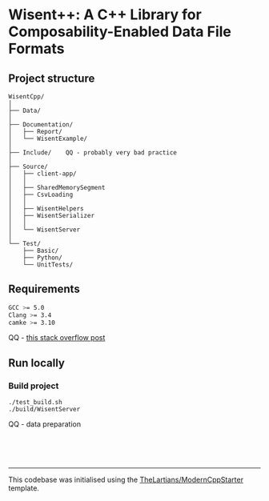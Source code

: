 # Wisent++: A C++ Library for Composability-Enabled Data File Formats 

## Project structure 

```
WisentCpp/
│
├── Data/ 
│
├── Documentation/
│   ├── Report/
│   └── WisentExample/
│
├── Include/    QQ - probably very bad practice
│
├── Source/
│   ├── client-app/
│   │
│   ├── SharedMemorySegment
│   ├── CsvLoading
│   │
│   ├── WisentHelpers
│   ├── WisentSerializer
│   │
│   └── WisentServer
│
└── Test/
    ├── Basic/
    ├── Python/
    └── UnitTests/
```

## Requirements

```bash
GCC >= 5.0
Clang >= 3.4
camke >= 3.10
```

QQ - [this stack overflow post](https://stackoverflow.com/questions/30714175/clang-3-4-c14-support)


## Run locally 

### Build project

```
./test_build.sh
./build/WisentServer
```

QQ - data preparation

<br>
<br>
<br>

---

This codebase was initialised using the [TheLartians/ModernCppStarter](https://github.com/TheLartians/ModernCppStarter) template. 

